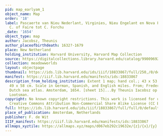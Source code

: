 ```yaml
---
pid: map_earlyam_1
object_name: Map
order: '18'
label: Pascaerte van Nieu Nederlant, Virginies, Nieu Engelant en Nova Francia. van
  C. of Faire tot C. Forchu
_date: '1654'
object_type: map
author: Jacobsz, Theunis
author_placeofbirthdeath: 1632?-1679
place: New Netherland
holding_institution: Harvard University, Harvard Map Collection
source: https://digitalcollections.library.harvard.edu/catalog/990096928830203941
collection: meadowworlds
layout: objectpage
thumbnail: https://ids.lib.harvard.edu/ids/iiif/18833867/full/250,/0/default.jpg
manifest: https://iiif.lib.harvard.edu/manifests/ids:18833867
description_from_holding_institution: Extent 1 map; hand col.; 43 x 53 cm, on sheet
  49 x 58 cm. Scale in German, Spanish, and English miles. From; Frederik de Wit.
  Dutch sea atlas. Amsterdam, 1654. [sheet 15]...By Theunis Iacobsz op't water inde
  Lootsman.
copyright: No known copyright restrictions. This work is licensed for use under a
  Creative Commons Attribution Non-Commercial Share Alike License (CC BY-NC-SA).
full: https://ids.lib.harvard.edu/ids/iiif/18833867/full/full/0/default.jpg
place_of_publication: Amsterdam, Netherlands
publisher: F. de Wit
IIIF_manifest: https://iiif.lib.harvard.edu/manifests/ids:18833867
allmaps_xyztile: https://allmaps.xyz/maps/d067eb292c19632e/{z}/{x}/{y}.png
---
```

